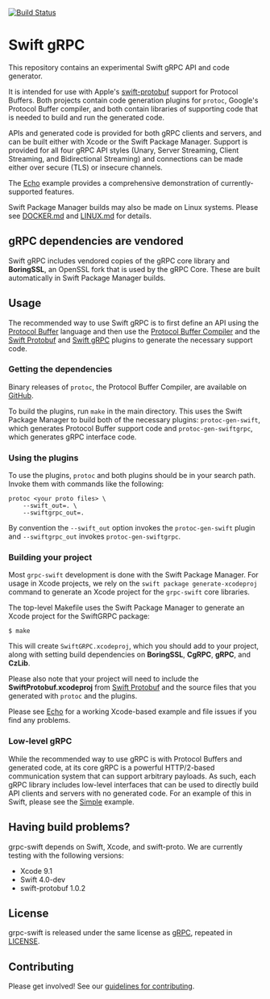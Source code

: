 [![Build Status](https://travis-ci.org/grpc/grpc-swift.svg?branch=master)](https://travis-ci.org/grpc/grpc-swift)

# Swift gRPC 

This repository contains an experimental Swift gRPC API
and code generator.

It is intended for use with Apple's 
[swift-protobuf](https://github.com/apple/swift-protobuf)
support for Protocol Buffers. Both projects contain
code generation plugins for `protoc`, Google's 
Protocol Buffer compiler, and both contain libraries
of supporting code that is needed to build and run
the generated code.

APIs and generated code is provided for both gRPC clients
and servers, and can be built either with Xcode or the Swift
Package Manager. Support is provided for all four gRPC
API styles (Unary, Server Streaming, Client Streaming, 
and Bidirectional Streaming) and connections can be made
either over secure (TLS) or insecure channels.

The [Echo](Examples/Echo) example provides a comprehensive
demonstration of currently-supported features.

Swift Package Manager builds may also be made on Linux 
systems. Please see [DOCKER.md](DOCKER.md) and 
[LINUX.md](LINUX.md) for details.

## gRPC dependencies are vendored

Swift gRPC includes vendored copies of the gRPC core
library and **BoringSSL**, an OpenSSL fork that is used by
the gRPC Core. These are built automatically in Swift Package
Manager builds.

## Usage

The recommended way to use Swift gRPC is to first define an API using the
[Protocol Buffer](https://developers.google.com/protocol-buffers/)
language and then use the
[Protocol Buffer Compiler](https://github.com/google/protobuf)
and the [Swift Protobuf](https://github.com/apple/swift-protobuf)
and [Swift gRPC](https://github.com/grpc/grpc-swift) plugins to
generate the necessary support code.

### Getting the dependencies

Binary releases of `protoc`, the Protocol Buffer Compiler, are
available on [GitHub](https://github.com/google/protobuf/releases).

To build the plugins, run `make` in the main directory.
This uses the Swift Package Manager to build both of the necessary
plugins: `protoc-gen-swift`, which generates Protocol Buffer support code
and `protoc-gen-swiftgrpc`, which generates gRPC interface code.

### Using the plugins

To use the plugins, `protoc` and both plugins should be in your
search path. Invoke them with commands like the following:

    protoc <your proto files> \
        --swift_out=. \
        --swiftgrpc_out=.

By convention the `--swift_out` option invokes the `protoc-gen-swift`
plugin and `--swiftgrpc_out` invokes `protoc-gen-swiftgrpc`.

### Building your project

Most `grpc-swift` development is done with the Swift Package Manager.
For usage in Xcode projects, we rely on the `swift package generate-xcodeproj`
command to generate an Xcode project for the `grpc-swift` core libraries.

The top-level Makefile uses the Swift Package Manager to
generate an Xcode project for the SwiftGRPC package:

    $ make

This will create `SwiftGRPC.xcodeproj`, which you should
add to your project, along with setting build dependencies
on **BoringSSL**, **CgRPC**, **gRPC**, and **CzLib**.

Please also note that your project will need to include the
**SwiftProtobuf.xcodeproj** from
[Swift Protobuf](https://github.com/apple/swift-protobuf) and
the source files that you generated with `protoc` and the plugins.

Please see [Echo](Examples/Echo) for a working Xcode-based
example and file issues if you find any problems.

### Low-level gRPC

While the recommended way to use gRPC is with Protocol Buffers
and generated code, at its core gRPC is a powerful HTTP/2-based
communication system that can support arbitrary payloads. As such,
each gRPC library includes low-level interfaces that can be used
to directly build API clients and servers with no generated code.
For an example of this in Swift, please see the
[Simple](Examples/Simple) example.

## Having build problems?

grpc-swift depends on Swift, Xcode, and swift-proto. We are currently
testing with the following versions:

- Xcode 9.1
- Swift 4.0-dev
- swift-protobuf 1.0.2

## License

grpc-swift is released under the same license as 
[gRPC](https://github.com/grpc/grpc), repeated in
[LICENSE](LICENSE). 

## Contributing

Please get involved! See our [guidelines for contributing](CONTRIBUTING.md).
